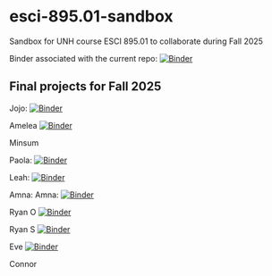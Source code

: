 # esci-895.01-sandbox
Sandbox for UNH course ESCI 895.01 to collaborate during Fall 2025

Binder associated with the current repo: 
[![Binder](https://mybinder.org/badge_logo.svg)](https://mybinder.org/v2/gh/alightbody/esci-895.01-sandbox/HEAD)

## Final projects for Fall 2025

Jojo: [![Binder](https://mybinder.org/badge_logo.svg)](https://mybinder.org/v2/gh/jojo-baldus/Hydro_data_hysteresis/HEAD)

Amelea [![Binder](https://mybinder.org/badge_logo.svg)](https://mybinder.org/v2/gh/ameleahauer/Final-Project-895/HEAD)

Minsum 

Paola: [![Binder](https://mybinder.org/badge_logo.svg)](https://mybinder.org/v2/gh/paolamiramontes/Precipitaiton_Project/HEAD)

Leah: [![Binder](https://mybinder.org/badge_logo.svg)](https://mybinder.org/v2/gh/lnmontgo/Final_project_LeahM/HEAD)



Amna: Amna: [![Binder](https://mybinder.org/badge_logo.svg)](https://mybinder.org/v2/gh/amnaomer1/LakeMead_ImperialDam_Omer/HEAD?labpath=LakeMead_ImperialDam.ipynb)


Ryan O [![Binder](https://mybinder.org/badge_logo.svg)](https://mybinder.org/v2/gh/ROmslaer/ROmslaer895/HEAD)

Ryan S [![Binder](https://mybinder.org/badge_logo.svg)](https://mybinder.org/v2/gh/ryansiegel44/ESCI_895_Final_Project_RyanS/HEAD)

Eve [![Binder](https://mybinder.org/badge_logo.svg)](https://mybinder.org/v2/gh/etipps/esci-project/HEAD)

Connor












